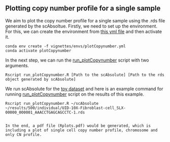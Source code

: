 ## Plotting copy number profile for a single sample

We aim to plot the copy number profile for a single sample using the .rds file generated by the scAbsoltue. Firstly, we need to set up the environment.
For this, we can create the environment from [this yml file](envs/plotCopynumber.yml) and then activate it.

``` 
conda env create -f vignettes/envs/plotCopynumber.yml
conda activate plotCopynumber
``` 

In the next step, we can run the [run_plotCopynumber](scripts/run_plotCopynumber.R) script with two arguments.

``` 
Rscript run_plotCopynumber.R [Path to the scAbsolute] [Path to the rds object generated by scAbsolute]
``` 
We run scAbsolute for the [toy dataset](https://drive.google.com/drive/folders/1402zegR4H7tWFluc2el9lyUr9H8rMXX6?usp=sharing) and 
here is an example command for running [run_plotCopynumber](scripts/run_plotCopynumber.R) script on the results of this example.  

``` 
Rscript run_plotCopynumber.R ~/scAbsolute ~/results/500/individual/UID-10X-Fibroblast-cell_SLX-00000_000001_AAACCTGAGCAGCCTC-1.rds


In the end, a pdf file (Rplots.pdf) would be generated, which is including a plot of single cell copy number profile, chromosome and only CN profile.
